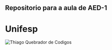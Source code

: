 ## Repositorio para a aula de AED-1

# Unifesp

![Thiago Quebrador de Codigos](https://encrypted-tbn0.gstatic.com/images?q=tbn:ANd9GcRxL6nVnXc3VYOXWcQ2beYhxnCF-XwJGOEkjg&s)
